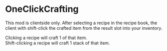 # OneClickCrafting

This mod is clientside only.
After selecting a recipe in the recipe book, the client with shift-click the crafted item from the result slot into your inventory.

Clicking a recipe will craft 1 of that item.  
Shift-clicking a recipe will craft 1 stack of that item.

